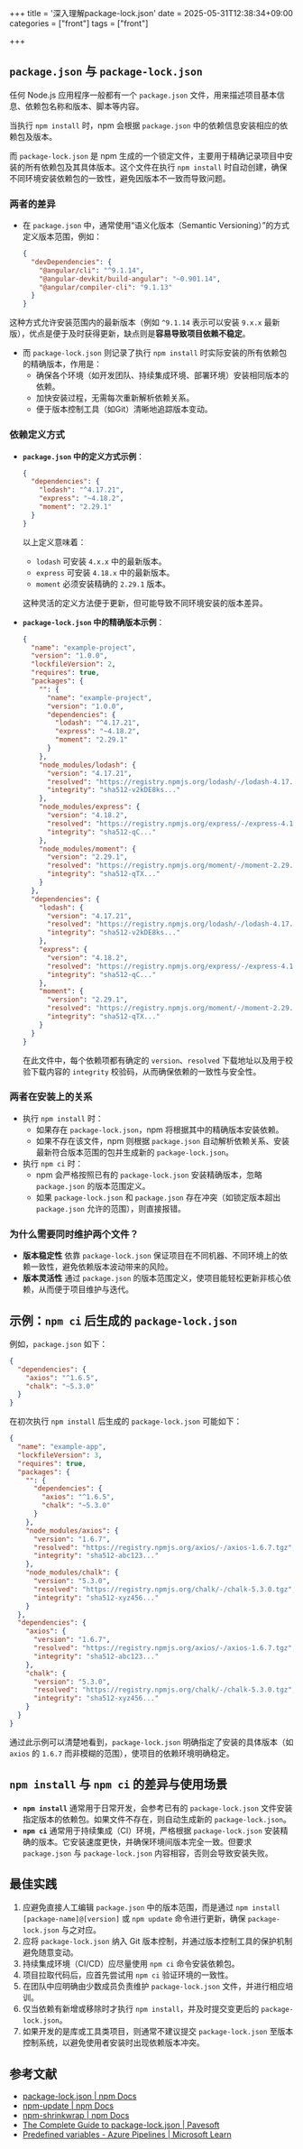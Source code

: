 +++
title = '深入理解package-lock.json'
date = 2025-05-31T12:38:34+09:00
categories = ["front"]
tags = ["front"]

+++

## `package.json` 与 `package-lock.json`

任何 Node.js 应用程序一般都有一个 `package.json` 文件，用来描述项目基本信息、依赖包名称和版本、脚本等内容。

当执行 `npm install` 时，npm 会根据 `package.json` 中的依赖信息安装相应的依赖包及版本。

而 `package-lock.json` 是 npm 生成的一个锁定文件，主要用于精确记录项目中安装的所有依赖包及其具体版本。这个文件在执行 `npm install` 时自动创建，确保不同环境安装依赖包的一致性，避免因版本不一致而导致问题。

### 两者的差异

- 在 `package.json` 中，通常使用“语义化版本（Semantic Versioning）”的方式定义版本范围，例如：
  
  ```json
  {
    "devDependencies": {
      "@angular/cli": "^9.1.14",
      "@angular-devkit/build-angular": "~0.901.14",
      "@angular/compiler-cli": "9.1.13"
    }
  }
  ```

这种方式允许安装范围内的最新版本（例如 `^9.1.14` 表示可以安装 `9.x.x` 最新版），优点是便于及时获得更新，缺点则是**容易导致项目依赖不稳定**。

- 而 `package-lock.json` 则记录了执行 `npm install` 时实际安装的所有依赖包的精确版本，作用是：
  - 确保各个环境（如开发团队、持续集成环境、部署环境）安装相同版本的依赖。
  - 加快安装过程，无需每次重新解析依赖关系。
  - 便于版本控制工具（如Git）清晰地追踪版本变动。

### 依赖定义方式

- **`package.json` 中的定义方式示例**：

  ```json
  {
    "dependencies": {
      "lodash": "^4.17.21",
      "express": "~4.18.2",
      "moment": "2.29.1"
    }
  }
  ```

  以上定义意味着：

  - `lodash` 可安装 `4.x.x` 中的最新版本。
  - `express` 可安装 `4.18.x` 中的最新版本。
  - `moment` 必须安装精确的 `2.29.1` 版本。

  这种灵活的定义方法便于更新，但可能导致不同环境安装的版本差异。

- **`package-lock.json` 中的精确版本示例**：

  ```json
  {
    "name": "example-project",
    "version": "1.0.0",
    "lockfileVersion": 2,
    "requires": true,
    "packages": {
      "": {
        "name": "example-project",
        "version": "1.0.0",
        "dependencies": {
          "lodash": "^4.17.21",
          "express": "~4.18.2",
          "moment": "2.29.1"
        }
      },
      "node_modules/lodash": {
        "version": "4.17.21",
        "resolved": "https://registry.npmjs.org/lodash/-/lodash-4.17.21.tgz",
        "integrity": "sha512-v2kDE8ks..."
      },
      "node_modules/express": {
        "version": "4.18.2",
        "resolved": "https://registry.npmjs.org/express/-/express-4.18.2.tgz",
        "integrity": "sha512-qC..."
      },
      "node_modules/moment": {
        "version": "2.29.1",
        "resolved": "https://registry.npmjs.org/moment/-/moment-2.29.1.tgz",
        "integrity": "sha512-qTX..."
      }
    },
    "dependencies": {
      "lodash": {
        "version": "4.17.21",
        "resolved": "https://registry.npmjs.org/lodash/-/lodash-4.17.21.tgz",
        "integrity": "sha512-v2kDE8ks..."
      },
      "express": {
        "version": "4.18.2",
        "resolved": "https://registry.npmjs.org/express/-/express-4.18.2.tgz",
        "integrity": "sha512-qC..."
      },
      "moment": {
        "version": "2.29.1",
        "resolved": "https://registry.npmjs.org/moment/-/moment-2.29.1.tgz",
        "integrity": "sha512-qTX..."
      }
    }
  }
  ```

  在此文件中，每个依赖项都有确定的 `version`、`resolved` 下载地址以及用于校验下载内容的 `integrity` 校验码，从而确保依赖的一致性与安全性。

### 两者在安装上的关系

- 执行 `npm install` 时：
  - 如果存在 `package-lock.json`，npm 将根据其中的精确版本安装依赖。
  - 如果不存在该文件，npm 则根据 `package.json` 自动解析依赖关系、安装最新符合版本范围的包并生成新的 `package-lock.json`。
- 执行 `npm ci` 时：
  - npm 会严格按照已有的 `package-lock.json` 安装精确版本，忽略 `package.json` 的版本范围定义。
  - 如果 `package-lock.json` 和 `package.json` 存在冲突（如锁定版本超出 `package.json` 允许的范围），则直接报错。

### 为什么需要同时维护两个文件？

- **版本稳定性**
   依靠 `package-lock.json` 保证项目在不同机器、不同环境上的依赖一致性，避免依赖版本波动带来的风险。
- **版本灵活性**
   通过 `package.json` 的版本范围定义，使项目能轻松更新非核心依赖，从而便于项目维护与迭代。



## 示例：`npm ci` 后生成的 `package-lock.json`

例如，`package.json` 如下：

```json
{
  "dependencies": {
    "axios": "^1.6.5",
    "chalk": "~5.3.0"
  }
}
```

在初次执行 `npm install` 后生成的 `package-lock.json` 可能如下：

```json
{
  "name": "example-app",
  "lockfileVersion": 3,
  "requires": true,
  "packages": {
    "": {
      "dependencies": {
        "axios": "^1.6.5",
        "chalk": "~5.3.0"
      }
    },
    "node_modules/axios": {
      "version": "1.6.7",
      "resolved": "https://registry.npmjs.org/axios/-/axios-1.6.7.tgz",
      "integrity": "sha512-abc123..."
    },
    "node_modules/chalk": {
      "version": "5.3.0",
      "resolved": "https://registry.npmjs.org/chalk/-/chalk-5.3.0.tgz",
      "integrity": "sha512-xyz456..."
    }
  },
  "dependencies": {
    "axios": {
      "version": "1.6.7",
      "resolved": "https://registry.npmjs.org/axios/-/axios-1.6.7.tgz",
      "integrity": "sha512-abc123..."
    },
    "chalk": {
      "version": "5.3.0",
      "resolved": "https://registry.npmjs.org/chalk/-/chalk-5.3.0.tgz",
      "integrity": "sha512-xyz456..."
    }
  }
}
```

通过此示例可以清楚地看到，`package-lock.json` 明确指定了安装的具体版本（如 `axios` 的 `1.6.7` 而非模糊的范围），使项目的依赖环境明确稳定。



## `npm install` 与 `npm ci` 的差异与使用场景

- **`npm install`** 通常用于日常开发，会参考已有的 `package-lock.json` 文件安装指定版本的依赖包。如果文件不存在，则自动生成新的 `package-lock.json`。
- **`npm ci`** 通常用于持续集成（CI）环境，严格根据 `package-lock.json` 安装精确的版本。它安装速度更快，并确保环境间版本完全一致。但要求 `package.json` 与 `package-lock.json` 内容相容，否则会导致安装失败。



## 最佳实践

1. 应避免直接人工编辑 `package.json` 中的版本范围，而是通过 `npm install [package-name]@[version]` 或 `npm update` 命令进行更新，确保 `package-lock.json` 与之对应。
2. 应将 `package-lock.json` 纳入 Git 版本控制，并通过版本控制工具的保护机制避免随意变动。
3. 持续集成环境（CI/CD）应尽量使用 `npm ci` 命令安装依赖包。
4. 项目拉取代码后，应首先尝试用 `npm ci` 验证环境的一致性。
5. 在团队中应明确由少数成员负责维护 `package-lock.json` 文件，并进行相应培训。
6. 仅当依赖有新增或移除时才执行 `npm install`，并及时提交变更后的 `package-lock.json`。
7. 如果开发的是库或工具类项目，则通常不建议提交 `package-lock.json` 至版本控制系统，以避免使用者安装时出现依赖版本冲突。



## 参考文献

- [package-lock.json | npm Docs](https://docs.npmjs.com/cli/v9/configuring-npm/package-lock-json)
- [npm-update | npm Docs](https://docs.npmjs.com/cli/v11/commands/npm-update)
- [npm-shrinkwrap | npm Docs](https://docs.npmjs.com/cli/v11/commands/npm-shrinkwrap)
- [The Complete Guide to package-lock.json | Pavesoft](https://medium.com/pavesoft/package-lock-json-the-complete-guide-2ae40175ebdd)
- [Predefined variables - Azure Pipelines | Microsoft Learn](https://learn.microsoft.com/en-us/azure/devops/pipelines/build/variables?view=azure-devops&WT.mc_id=DT-MVP-4015686&tabs=yaml)